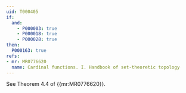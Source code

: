 ```yaml
---
uid: T000405
if:
  and:
    - P000003: true
    - P000018: true
    - P000028: true
then:
  P000163: true
refs:
- mr: MR0776620
  name: Cardinal functions. I. Handbook of set-theoretic topology
---
```


See Theorem 4.4 of {{mr:MR0776620}}.
